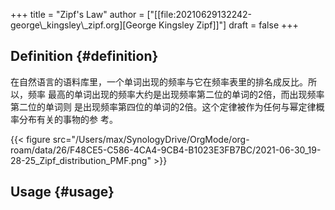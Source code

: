 +++
title = "Zipf's Law"
author = ["[[file:20210629132242-george\\_kingsley\\_zipf.org][George Kingsley Zipf]]"]
draft = false
+++

## Definition {#definition}

在自然语言的语料库里，一个单词出现的频率与它在频率表里的排名成反比。所以，频率
最高的单词出现的频率大约是出现频率第二位的单词的2倍，而出现频率第二位的单词则
是出现频率第四位的单词的2倍。这个定律被作为任何与幂定律概率分布有关的事物的参
考。

{{< figure src="/Users/max/SynologyDrive/OrgMode/org-roam/data/26/F48CE5-C586-4CA4-9CB4-B1023E3FB7BC/2021-06-30_19-28-25_Zipf_distribution_PMF.png" >}}


## Usage {#usage}
